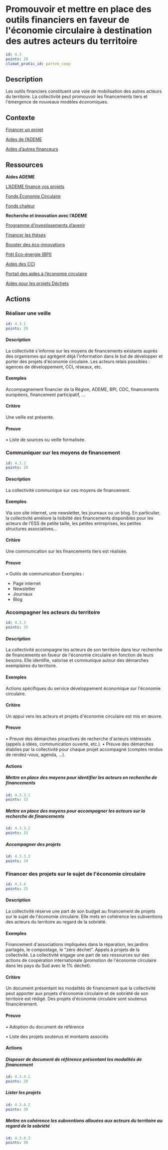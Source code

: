 # Promouvoir et mettre en place des outils financiers en faveur de l'économie circulaire à destination des autres acteurs du territoire
```yaml
id: 4.3
points: 20
climat_pratic_id: parten_coop
```
## Description
Les outils financiers constituent une voie de mobilisation des autres acteurs du territoire. La collectivité peut promouvoir les financements tiers et l'émergence de nouveaux modèles économiques.

## Contexte

<a href="https://www.ademe.fr/entreprises-monde-agricole/financer-projet">Financer un projet</a>

<a href="https://www.ademe.fr/entreprises-monde-agricole/financer-projet/aides-lademe">Aides de l’ADEME</a>

<a href="https://www.ademe.fr/entreprises-monde-agricole/financer-projet/autres-financements">Aides d’autres financeurs</a>

## Ressources

**Aides ADEME**

<a href="https://www.ademe.fr/ademe-finance-projets-principaux-dispositifs-daide-proteger-lenvironnement-maitriser-lenergie-l">L’ADEME finance vos projets</a>

<a href="https://www.ademe.fr/expertises/dechets/passer-a-laction/fonds-economie-circulaire">Fonds Économie Circulaire</a>

<a href="https://www.ademe.fr/expertises/energies-renouvelables-enr-production-reseaux-stockage/passer-a-laction/produire-chaleur/fonds-chaleur-bref">Fonds chaleur</a>

**Recherche et innovation avec l’ADEME**

<a href="https://www.ademe.fr/recherche-innovation/programme-dinvestissements-davenir">Programme d’investissements d’avenir</a>

<a href="https://www.ademe.fr/recherche-innovation/financer-theses-recherche-linnovation">Financer les thèses</a>

<a href="http://eco-innover.rhonealpes.fr/InnovR/">Booster
des éco-innovations</a>

<a href="http://pee.bpifrance.fr/">Prêt Eco-énergie (BPI)</a>

<a href="https://les-aides.fr/">Aides des CCI</a>

<a href="http://www.aides-publiques-entreprises.eco-circulaire.fr/pages/#/annuaire-ecc?origine=1001141">Portail
des aides à l’économie circulaire</a>

<a href="https://www.ademe.fr/entreprises-monde-agricole/reduire-impacts/reduire-cout-dechets/peut-aider-a-realiser-projet-dechet">Aides pour les projets Déchets</a>

## Actions
### Réaliser une veille
```yaml
id: 4.3.1
points: 20
```
#### Description
La collectivité s'informe sur les moyens de financements existants auprès des organismes qui agrègent déjà l'information dans le but de développer et porter des projets d'économie circulaire. Les acteurs relais possibles : agences de développement, CCI, réseaux, etc.

#### Exemples
Accompagnement financier de la Région, ADEME, BPI, CDC, financements européens, financement participatif, …

#### Critère
Une veille est présente.

#### Preuve
• Liste de sources ou veille formalisée.


### Communiquer sur les moyens de financement
```yaml
id: 4.3.2
points: 20
```
#### Description
La collectivité communique sur ces moyens de financement.

#### Exemples
Via son site internet, une newsletter, les journaux ou un blog.
En particulier, la collectivité améliore la lisibilité des financements disponibles pour les acteurs de l'ESS de petite taille, les petites entreprises, les petites structures associatives…

#### Critère
Une communication sur les financements tiers est réalisée.

#### Preuve
• Outils de communication
Exemples :
- Page internet
- Newsletter
- Journaux
- Blog


### Accompagner les acteurs du territoire
```yaml
id: 4.3.3
points: 35
```
#### Description
La collectivité accompagne les acteurs de son territoire dans leur recherche de financements en faveur de l'économie circulaire en fonction de leurs besoins. Elle identifie, valorise et communique autour des démarches exemplaires du territoire.

#### Exemples
Actions spécifiques du service développement économique sur l'économie circulaire.

#### Critère
Un appui vers les acteurs et projets d'économie circulaire est mis en œuvre.

#### Preuve
• Preuve des démarches proactives de recherche d'acteurs intéressés (appels à idées, communication ouverte, etc.).
• Preuve des démarches établies par la collectivité pour chaque projet accompagné (comptes rendus de rendez-vous, agenda, …).

#### Actions
##### Mettre en place des moyens pour identifier les acteurs en recherche de financements
```yaml
id: 4.3.3.1
points: 33
```

##### Mettre en place des moyens pour accompagner les acteurs sur la recherche de financements
```yaml
id: 4.3.3.2
points: 33
```

##### Accompagner des projets
```yaml
id: 4.3.3.3
points: 34
```


### Financer des projets sur le sujet de l'économie circulaire
```yaml
id: 4.3.4
points: 25
```
#### Description
La collectivité réserve une part de son budget au financement de projets sur le sujet de l'économie circulaire. Elle mets en cohérence les subventions des acteurs du territoire au regard de la sobriété.

#### Exemples
Financement d'associations impliquées dans la réparation, les jardins partagés, le compostage, le "zéro déchet".
Appels à projets de la collectivité.
La collectivité engage une part de ses ressources sur des actions de coopération internationale (promotion de l'économie circulaire dans les pays du Sud avec le 1% déchet).

#### Critère
Un document présentant les modalités de financement que la collectivité peut apporter aux projets d'économie circulaire et de sobriété de son territoire est rédigé.
Des projets d'économie circulaire sont soutenus financièrement.

#### Preuve
• Adoption du document de référence

• Liste des projets soutenus et montants associés

#### Actions
##### Disposer de document de référence présentant les modalités de financement
```yaml
id: 4.3.4.1
points: 20
```

##### Lister les projets
```yaml
id: 4.3.4.2
points: 30
```

##### Mettre en cohérence les subventions allouées aux acteurs du territoire au regard de la sobriété
```yaml
id: 4.3.4.3
points: 50
```
